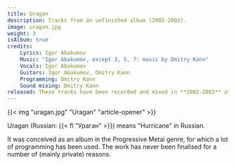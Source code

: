 ```yaml
---
title: Uragan
description: Tracks from an unfinished album (2002-2003).
image: uragan.jpg
weight: 3
isAlbum: true
credits:
    Lyrics: Igor Abakumov
    Music: "Igor Abakumov, except 3, 5, 7: music by Dmitry Kann"
    Vocals: Igor Abakumov
    Guitars: Igor Abakumov, Dmitry Kann
    Programming: Dmitry Kann
    Sound mixing: Dmitry Kann
released: These tracks have been recorded and mixed in **2002-2003** at DaleTech Records (Tyumen, Russia).
---
```


{{< img "uragan.jpg" "Uragan" "article-opener" >}}

Uragan (Russian: {{< fl "Ураган" >}}) means "Hurricane" in Russian.

It was conceived as an album in the Progressive Metal genre, for which a lot of programming has been used. The work has never been finalised for a number of (mainly private) reasons.
